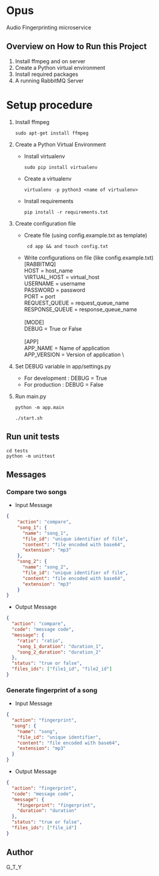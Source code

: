 # Opus

Audio Fingerprinting microservice

## Overview on How to Run this Project

1. Install ffmpeg and on server
2. Create a Python virtual environment
3. Install required packages
4. A running RabbitMQ Server

# Setup procedure
1. Install ffmpeg
    ````shell script
    sudo apt-get install ffmpeg
2. Create a Python Virtual Environment
    - Install virtualenv
        ````shell script
        sudo pip install virtualenv

    - Create a virtualenv
        ````shell script
        virtualenv -p python3 <name of virtualenv>

    - Install requirements
        ````shell script
        pip install -r requirements.txt

3. Create configuration file
    - Create file (using config.example.txt as template)
       
       ````shell script
        cd app && and touch config.txt

    - Write configurations on file (like config.example.txt)\
         [RABBITMQ] \
         HOST = host_name \
         VIRTUAL_HOST = virtual_host \
         USERNAME = username \
         PASSWORD = password \
         PORT = port \
         REQUEST_QUEUE = request_queue_name \
         RESPONSE_QUEUE = response_queue_name \
         \
         [MODE] \
         DEBUG = True or False \
         \
         [APP] \
         APP_NAME = Name of application \
         APP_VERSION = Version of application \

4. Set DEBUG variable in app/settings.py
    - For development : DEBUG = True
    - For production : DEBUG = False

5. Run main.py
    ```shell script
    python -m app.main
   
    ./start.sh
   
## Run unit tests  
    cd tests
    python -m unittest


## Messages

### Compare two songs

* Input Message
```json
{
    "action": "compare",
    "song_1": {
      "name": "song_1",
      "file_id": "unique identifier of file",
      "content": "file encoded with base64",
      "extension": "mp3"  
    },
    "song_2": {
      "name": "song_2",
      "file_id": "unique identifier of file",
      "content": "file encoded with base64",
      "extension": "mp3"  
    }
}
```

* Output Message

```json
{
  "action": "compare",
  "code": "message code",
  "message": {
    "ratio": "ratio",
    "song_1_duration": "duration_1",
    "song_2_duration": "duration_2"
  },
  "status": "true or false",
  "files_ids": ["file1_id", "file2_id"]
}
```

### Generate fingerprint of a song

* Input Message

```json
{
  "action": "fingerprint",
  "song": {
    "name": "song",
    "file_id": "unique identifier",
    "content": "file encoded with base64",
    "extension": "mp3"
  }
}
```

* Output Message

```json
{
  "action": "fingerprint",
  "code": "message code",
  "message": {
    "fingerprint": "fingerprint",
    "duration": "duration"
  },
  "status": "true or false",
  "files_ids": ["file_id"]
}
```

## Author 

G_T_Y
